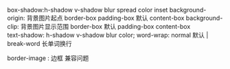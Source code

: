 box-shadow:h-shadow v-shadow blur spread color inset
background-origin: 背景图片起点 border-box padding-box 默认 content-box
background-clip: 背景图片显示范围 border-box 默认 padding-box content-box  
text-shadow: h-shadow v-shadow blur color;
word-wrap: normal 默认 | break-word 长单词换行





border-image : 边框 兼容问题